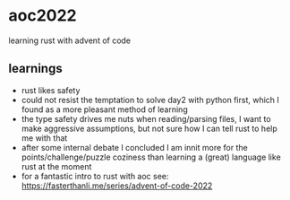 # aoc2022
learning rust with advent of code

## learnings

- rust likes safety
- could not resist the temptation to solve day2 with python first, which I found as a more pleasant method of learning
- the type safety drives me nuts when reading/parsing files, I want to make aggressive assumptions, but not sure how I can tell rust to help me with that
- after some internal debate I concluded I am innit more for the points/challenge/puzzle coziness than learning a (great) language like rust at the moment
- for a fantastic intro to rust with aoc see: https://fasterthanli.me/series/advent-of-code-2022
